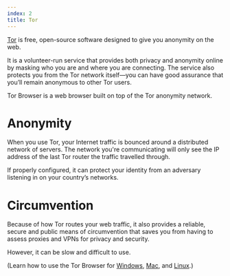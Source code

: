 ```yaml
---
index: 2
title: Tor
---
```

[Tor](https://www.torproject.org/) is free, open-source software designed to give you anonymity on the web. 

It is a volunteer-run service that provides both privacy and anonymity online by masking who you are and where you are connecting. The service also protects you from the Tor network itself—you can have good assurance that you’ll remain anonymous to other Tor users.

Tor Browser is a web browser built on top of the Tor anonymity network. 

# Anonymity

When you use Tor, your Internet traffic is bounced around a distributed network of servers. The network you're communicating will only see the IP address of the last Tor router the traffic travelled through.

If properly configured, it can protect your identity from an adversary listening in on your country’s networks. 

# Circumvention

Because of how Tor routes your web traffic, it also provides a reliable, secure and public means of circumvention that saves you from having to assess proxies and VPNs for privacy and security. 

However, it can be slow and difficult to use.

(Learn how to use the Tor Browser for [Windows](umbrella://tools/tor/s_tor-for-windows.md), [Mac](umbrella://tools/tor/s_tor-for-mac-os-x.md), and [Linux](umbrella://tools/tor/s_tor-for-linux.md).)